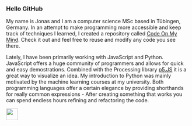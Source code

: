 ### Hello GitHub

My name is Jonas and I am a computer science MSc based in Tübingen, Germany. In an attempt to make programming more accessible and keep track of techniques I learned, I created a repository called [Code On My Mind](https://github.com/JonasKoenig/CodeOnMyMind#code-on-my-mind). Check it out and feel free to reuse and modify any code you see there.

Lately, I have been primarily working with JavaScript and Python. JavaScript offers a huge community of programmers and allows for quick and easy demostrations. Combined with the Processing library [p5.JS](https://p5js.org/) it is a great way to visualize an idea. My introduction to Python was mainly motivated by the machine learning courses at my university. Both programming languages offer a certain elegance by providing shorthands for really common expressions - After creating something that works you can spend endless hours refining and refactoring the code.

<a href="https://www.linkedin.com/in/jonas-k%C3%B6nig-5718401aa">
  <img height="32" width="32" src="https://cdn.jsdelivr.net/npm/simple-icons@v6/icons/linkedin.svg" />
</a>
